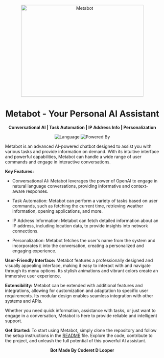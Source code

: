 <p align="center">
  <img src="[https://i.imgur.com/ZWkVB8y.gif](https://media3.giphy.com/headers/GitHub/w8ZJLtJbmuph.gif)" alt="Metabot" width="400" height="300" />
</p>

<h1 align="center">Metabot - Your Personal AI Assistant</h1>

<p align="center">
  <b>Conversational AI | Task Automation | IP Address Info | Personalization</b>
</p>

<p align="center">
  <img src="https://img.shields.io/badge/Language-Python-blue.svg" alt="Language" />
  <img src="https://img.shields.io/badge/Powered%20By-OpenAI-orange.svg" alt="Powered By" />
</p>

Metabot is an advanced AI-powered chatbot designed to assist you with various tasks and provide information on demand. With its intuitive interface and powerful capabilities, Metabot can handle a wide range of user commands and engage in interactive conversations.

**Key Features:**
- Conversational AI: Metabot leverages the power of OpenAI to engage in natural language conversations, providing informative and context-aware responses.

- Task Automation: Metabot can perform a variety of tasks based on user commands, such as fetching the current time, retrieving weather information, opening applications, and more.

- IP Address Information: Metabot can fetch detailed information about an IP address, including location data, to provide insights into network connections.

- Personalization: Metabot fetches the user's name from the system and incorporates it into the conversation, creating a personalized and engaging experience.

**User-Friendly Interface:**
Metabot features a professionally designed and visually appealing interface, making it easy to interact with and navigate through its menu options. Its stylish animations and vibrant colors create an immersive user experience.

**Extensibility:**
Metabot can be extended with additional features and integrations, allowing for customization and adaptation to specific user requirements. Its modular design enables seamless integration with other systems and APIs.

Whether you need quick information, assistance with tasks, or just want to engage in a conversation, Metabot is here to provide reliable and intelligent support.

**Get Started:**
To start using Metabot, simply clone the repository and follow the setup instructions in the [README](link-to-readme.md) file. Explore the code, contribute to the project, and unleash the full potential of this powerful AI assistant.

<p align="center">
  <b>Bot Made By Coderet D Looper</b>
</p>
